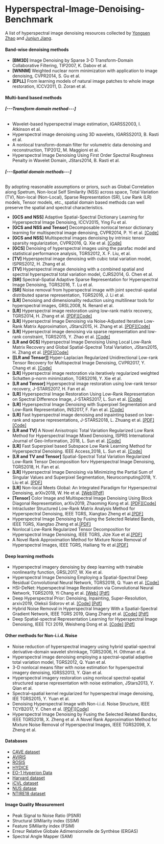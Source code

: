 # Hyperspectral-Image-Denoising-Benchmark

A list of hyperspectral image denoising resources collected by [Yongsen Zhao]( https://github.com/seniusen) and [Junjun Jiang](http://homepage.hit.edu.cn/jiangjunjun).

#### Band-wise denoising methods
- **[BM3D]** Image Denoising by Sparse 3-D Transform-Domain Collaborative Filtering, TIP2007, K. Dabov et al.
- **[WNNM]** Weighted nuclear norm minimization with application to image denoising, CVPR2014, S. Gu et al.
- **[EPLL]** From learning models of natural image patches to whole image restoration, ICCV2011, D. Zoran et al.

#### Multi-band based methods

###### **[---Transform domain method---]**
- Wavelet-based hyperspectral image estimation, IGARSS2003, I. Atkinson et al.
- Hyperspectral image denoising using 3D wavelets, IGARSS2013, B. Rasti et al.
- A nonlocal transform-domain filter for volumetric data denoising and reconstruction, TIP2012, M. Maggioni et al.
- Hyperspectral Image Denoising Using First Order Spectral Roughness Penalty in Wavelet Domain, JStars2014, B. Rasti et al.

###### **[---Spatial domain methods---]**
By adopting reasonable assumptions or priors, such as Global Correlation along Spetrum, Non-local Self Similarity (NSS) across space, Total Variation (TV), Non-local (Non-Local), Sparse Representation (SR), Low Rank (LR) models, Tensor models, etc., spatial domain based methods can well preserve the spatial and spectral characteristics.

- **[GCS and NSS]** Adaptive Spatial-Spectral Dictionary Learning for Hyperspectral Image Denoising, ICCV2015, Ying Fu et al.
- **[GCS and NSS and Tensor]** Decomposable nonlocal tensor dictionary learning for multispectral image denoising, CVPR2014, P. Yi et al. [[Code]](http://gr.xjtu.edu.cn/c/document_library/get_file?folderId=1766524&name=DLFE-38410.zip)
- **[GCS and NSS]** Multispectral images denoising by intrinsic tensor sparsity regularization, CVPR2016, Q. Xie et al. [[Code]](http://gr.xjtu.edu.cn/c/document_library/get_file?folderId=2343711&name=DLFE-86323.zip)
- **[GCS]** Denoising of hyperspectral images using the parafac model and statistical performance analysis, TGRS2012, X. F. Liu, et al.
- **[TV]** Hyperspectral image denoising with cubic total variation model, ISPRS2012, H. Zhang et al.
- **[TV]** Hyperspectral image denoising with a combined spatial and spectral hyperspectral total variation model, CJRS2014, G. Chen et al.
- **[SR]** Spectral–Spatial Adaptive Sparse Representation for Hyperspectral Image Denoising, TGRS2016, T. Lu et al.
- **[SR]** Noise removal from hyperspectral image with joint spectral-spatial distributed sparse representation, TGRS2016, J. Li et al.
- **[LR]** Denoising and dimensionality reduction using multilinear tools for hyperspectral images, GRSL2008, N. Renard et al.
- **[LR]** Hyperspectral image restoration using low-rank matrix recovery, TGRS2014, H. Zhang et al. [[PDF]](http://www.lmars.whu.edu.cn/prof_web/zhanghongyan/papers/Hyperspectral%20Image%20Restoration%20Using%20Low-Rank%20Matrix%20Recovery.pdf)[[Code]](http://www.lmars.whu.edu.cn/prof_web/zhanghongyan/resource/LRMR_HSI%20restoration.zip)
- **[LR]** Hyperspectral Image Denoising via Noise-Adjusted Iterative Low-Rank Matrix Approximation, JStars2015, H. Zhang et al. [[PDF]](http://www.lmars.whu.edu.cn/prof_web/zhanghongyan/papers/Hyperspectral%20Image%20Denoising%20via%20Noise-Adjusted%20Iterative%20Low-Rank%20Matrix%20Approximation.pdf)[[Code]](http://www.lmars.whu.edu.cn/prof_web/zhanghongyan/resource/NAILRMA_HSI%20denoising.zip)
- **[LR]** Hyperspectral image denoising via sparse representation and low-rank constraint, TGRS2015, Y. Zhao et al. [[Code]](http://pan.baidu.com/s/1sjNTijj)
- **[LR and GCS]** Hyperspectral Image Denoising Using Local Low-Rank Matrix Recovery and Global Spatial-Spectral Total Variation, JStars2015, H. Zhang et al. [[PDF]](http://www.lmars.whu.edu.cn/prof_web/zhanghongyan/papers/Hyperspectral%20Image%20Denoising%20Using%20Local%20Low-Rank%20Matrix%20Recovery%20and%20Global%20Spatial-Spectral%20Total%20Variation.pdf)[[Code]](http://www.lmars.whu.edu.cn/prof_web/zhanghongyan/resource/LLRGTV.rar)
- **[[LR  and Tensor]]** Hyper-Laplacian Regularized Unidirectional Low-rank Tensor Recovery for Multispectral Image Denoising, CVPR2017, Y. Chang et al. [[Code]](http://www.escience.cn/system/file?fileId=91483)
- **[LR]** Hyperspectral image restoration via iteratively regularized weighted Schatten p-norm minimization, TGRS2016, Y. Xie et al.
- **[LR  and Tensor]** Hyperspectral image restoration using low-rank tensor recovery, J-STARS2017, H. Fan et al.
- **[LR]** Hyperspectral Image Restoration Using Low-Rank Representation on Spectral Difference Image, J-STARS2017, L. Sun et al. [[Code]](http://www.escience.cn/system/file?fileId=90518)
- **[LR]** Hyperspectral Image Denoising with Superpixel Segmentation and Low-Rank Representation, INS2017, F. Fan et al. [[Code]](http://www.escience.cn/system/file?fileId=19)
- **[LR]** Fast hyperspectral image denoising and inpainting based on low-rank and sparse representations, J-STARS2018, L. Zhuang et al. [[PDF]](http://www.lx.it.pt/~bioucas/files/submitted_ieee_jstars_2017.pdf)[[Code]](www.lx.it.pt/∼bioucas/code/Demo_FastHyDe_FastHyIn.rar)
- **[LR and TV]** A Novel Anisotropic Total Variation Regularized Low Rank Method for Hyperspectral Image Mixed Denoising, ISPRS International Journal of Geo-Information, 2018, L. Sun et al. [[Code]](http://www.escience.cn/system/file?fileId=102178)
- **[LR]** Fast Superpixel based Subspace Low Rank Learning Method for Hyperspectral Denoising. IEEE Access,2018, L. Sun et al. [[Code]](http://www.escience.cn/system/file?fileId=97575)
- **[LR and TV  and Tensor]** Spatial-Spectral Total Variation Regularized Low-Rank Tensor Decomposition forv Hyperspectral Image Denoising, TGRS2018, H. Fan et al.
- **[LR]** Hyperspectral Image Denoising via Minimizing the Partial Sum of Singular Values and Superpixel Segmentation, Neurocomputing2018, Y. Liu et al. [[PDF]](https://ac.els-cdn.com/S0925231218313705/1-s2.0-S0925231218313705-main.pdf?_tid=b9341448-ec31-43ee-9984-5b4653353341&acdnat=1543139827_163d7541ba7ab463ee3cc9dcfdcb09f4)
- **[LR]** Non-local Meets Global: An Integrated Paradigm for Hyperspectral Denoising, arXiv2018, W. He et al. [[Web]](https://sites.google.com/site/rshewei/home)[[Pdf]](https://arxiv.org/pdf/1809.03298.pdf)
- **[Tensor]** Color Image and Multispectral Image Denoising Using Block Diagonal Representation, arXiv2019, Zhaoming Kong et al. [[PDF]](https://arxiv.org/pdf/1902.03954.pdf)[[Code]](http://openremotesensing.net/wp-content/uploads/2018/03/MatlabCodes.zip)
- Intracluster Structured Low-Rank Matrix Analysis Method for Hyperspectral Denoising, IEEE TGRS, Xiangtao Zheng et al.[[PDF]](https://ieeexplore.ieee.org/stamp/stamp.jsp?tp=&arnumber=8527652)
- Hyperspectral Image Denoising by Fusing the Selected Related Bands, IEEE TGRS, Xiangtao Zheng et al.[[PDF]](https://ieeexplore.ieee.org/stamp/stamp.jsp?tp=&arnumber=8527652)
- Nonlocal Low-Rank Regularized Tensor Decomposition for Hyperspectral Image Denoising, IEEE TGRS, Jize Xue et al.[[PDF]](https://ieeexplore.ieee.org/stamp/stamp.jsp?tp=&arnumber=8657368)
- A Novel Rank Approximation Method for Mixture Noise Removal of Hyperspectral Images, IEEE TGRS, Hailiang Ye et al.[[PDF]](https://ieeexplore.ieee.org/stamp/stamp.jsp?tp=&arnumber=8632962)


#### Deep learning methods
- Hyperspectral imagery denoising by deep learning with trainable nonlinearity function, GRSL2017, W. Xie et al.
- Hyperspectral Image Denoising Employing a Spatial-Spectral Deep Residual Convolutional Neural Network, TGRS2018, Q. Yuan et al. [[Code]](https://github.com/WHUQZhang/HSID-CNN)
- HSI-DeNet: Hyperspectral Image Restoration via Convolutional Neural Network, TGRS2019, Yi Chang et al. [[Web]](http://www.escience.cn/people/changyi/index.html) [[Pdf]](http://www.escience.cn/system/download/100951)
- Deep Hyperspectral Prior: Denoising, Inpainting, Super-Resolution, arxiv2019, Oleksii Sidorov et al. [[Code]](https://github.com/acecreamu/deep-hs-prior) [[Pdf]](https://arxiv.org/pdf/1902.00301)
- Hybrid Noise Removal in Hyperspectral Imagery With a Spatial-Spectral Gradient Network, IEEE TGRS 2019, Qiang Zhang et al. [[Code]](https://github.com/WHUQZhang/SSGN) [[Pdf]](https://arxiv.org/pdf/1810.00495)
- Deep Spatial-spectral Representation Learning for Hyperspectral Image Denoising, IEEE TCI 2019, Weisheng Dong et al. [[Code]](https://github.com/WHUQZhang/SSGN) [[Pdf]](https://arxiv.org/pdf/1810.00495)

#### Other methods for Non-i.i.d. Noise
- Noise reduction of hyperspectral imagery using hybrid spatial-spectral derivative-domain wavelet shrinkage, TGRS2006, H. Othman et al.
- Hyperspectral image denoising employing a spectral–spatial adaptive total variation model, TGRS2012, Q. Yuan et al.
- 3-D nonlocal means filter with noise estimation for hyperspectral imagery denoising, IGRSS2013, Y. Qian et al.
- Hyperspectral imagery restoration using nonlocal spectral-spatial structured sparse representation with noise estimation, JStars2013, Y. Qian et al.
- Spectral–spatial kernel regularized for hyperspectral image denoising, IEE TGRS2015, Y. Yuan et al.
- Denoising Hyperspectral Image with Non-i.i.d. Noise Structure, IEEE TCYB2017, Y. Chen et al. [[PDF]](http://arxiv.org/pdf/1702.00098v1.pdf)[[Code]](http://gr.xjtu.edu.cn/c/document_library/get_file?folderId=2406028&name=DLFE-88042.zip)
- Hyperspectral Image Denoising by Fusing the Selected Related Bandsx, IEEE TGRS2018, X. Zheng et al.
A Novel Rank Approximation Method for Mixture Noise Removal of Hyperspectral Images, IEEE TGRS2098, X. Zheng et al.

#### Databases 
- [CAVE dataset](http://www.cs.columbia.edu/CAVE/databases/multispectral/)
- [AVIRIS](http://www.ehu.eus/ccwintco/index.php/Hyperspectral_Remote_Sensing_Scenes)
- [ROSIS](http://lesun.weebly.com/hyperspectral-data-set.html)
- [HYDICE](https://www.erdc.usace.army.mil/Media/Fact-Sheets/Fact-Sheet-Article-View/Article/610433/hypercube/)
- [EO-1 Hyperion Data](https://lta.cr.usgs.gov/ALI)
- [Harvard dataset](http://vision.seas.harvard.edu/hyperspec/explore.html)
- [iCVL dataset](http://icvl.cs.bgu.ac.il/hyperspectral/)
- [NUS datase](https://sites.google.com/site/hyperspectralcolorimaging/dataset/general-scenes)
- [NTIRE18 dataset](http://www.vision.ee.ethz.ch/ntire18/)

#### Image Quality Measurement 
- Peak Signal to Noise Ratio (PSNR)
- Structural SIMilarity index (SSIM)
- Feature SIMilarity index (FSIM)
- Erreur Relative Globale Adimensionnelle de Synthèse (ERGAS)
- Spectral Angle Mapper (SAM)
